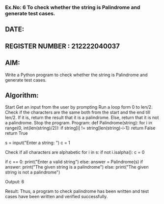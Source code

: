 ### Ex.No: 6 To check whether the string is Palindrome and generate test cases.
## DATE:
## REGISTER NUMBER : 212222040037
## AIM:
Write a Python program to check whether the string is Palindrome and generate test cases.

## Algorithm:
Start
Get an input from the user by prompting
Run a loop form 0 to len/2.
Check if the characters are the same both from the start and the end till len/2.
If it is, return the result that it is a palindrome.
Else, return that it is not a palindrome.
Stop the program.
Program:
def Palindrome(string):
    for i in range(0, int(len(string)/2)):
        if string[i] != string[len(string)-i-1]:
            return False
    return True

s = input("Enter a string: ")
c = 1

 Check if all characters are alphabetic
for i in s:
    if not i.isalpha():
        c = 0

if c == 0:
    print("Enter a valid string")
else:
    answer = Palindrome(s)
    if answer:
        print("The given string is a palindrome")
    else:
        print("The given string is not a palindrome")

Output:
6

Result:
Thus, a program to check palindrome has been written and test cases have been written and verified successfully.
